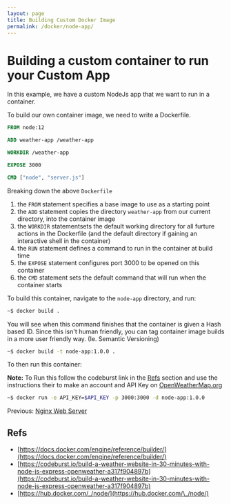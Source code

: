 ```yaml
---
layout: page
title: Building Custom Docker Image
permalink: /docker/node-app/
---
```

# Building a custom container to run your Custom App

In this example, we have a custom NodeJs app that we want to run in a container.

To build our own container image, we need to write a Dockerfile.

```Dockerfile
FROM node:12

ADD weather-app /weather-app

WORKDIR /weather-app

EXPOSE 3000

CMD ["node", "server.js"]
```

Breaking down the above `Dockerfile`

1. the `FROM` statement specifies a base image to use as a starting point
2. the `ADD` statement copies the directory `weather-app` from our current directory, into the container image
3. the `WORKDIR` statementsets the default working directory for all furture actions in the Dockerfile (and the default directory if gaining an interactive shell in the container)
4. the `RUN` statement defines a command to run in the container at build time
5. the `EXPOSE` statement configures port 3000 to be opened on this container
6. the `CMD` statement sets the default command that will run when the container starts

To build this container, navigate to the `node-app` directory, and run:

```bash
~$ docker build .
```

You will see when this command finishes that the container is given a Hash based ID. Since this isn't human friendly, you can tag container image builds in a more user friendly way. (Ie. Semantic Versioning)

```bash
~$ docker build -t node-app:1.0.0 .
```

To then run this container:

**Note:** To Run this follow the codeburst link in the [Refs](#refs) section and use the instructions their to make an account and API Key on [OpenWeatherMap.org](openweathermap.org)

```bash
~$ docker run -e API_KEY=$API_KEY -p 3000:3000 -d node-app:1.0.0
```

Previous: [Nginx Web Server](../nginx)

## Refs

* [https://docs.docker.com/engine/reference/builder/](https://docs.docker.com/engine/reference/builder/)  
* [https://codeburst.io/build-a-weather-website-in-30-minutes-with-node-js-express-openweather-a317f904897b](https://codeburst.io/build-a-weather-website-in-30-minutes-with-node-js-express-openweather-a317f904897b)
* [https://hub.docker.com/_/node/](https://hub.docker.com/\_/node/)
